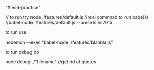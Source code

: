 "# es6-practice" 

// to run try node ./features/default.js
//real commnad to run babel is //babel-node ./features/default.js --presets es2015

to run use

nodemon --exec "babel-node ./features/blahbla.js"


to run debug do

node debug ./"filename"  //get rid of quotes